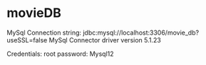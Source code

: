 # movieDB

MySql Connection string: jdbc:mysql://localhost:3306/movie_db?useSSL=false
MySql Connector driver version 5.1.23

Credentials: root 
password: Mysql12
